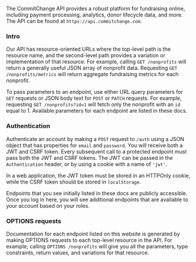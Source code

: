 
The CommitChange API provides a robust platform for fundraising online, including payment processing, analytics, donor lifecycle data, and more. The API can be found at `https://api.commitchange.com`.

### Intro

Our API has resource-oriented URLs where the top-level path is the resource name, and the second-level path provides a variation or implementation of that resource. For example, calling `GET /nonprofits` will return a generally useful JSON array of nonprofit data. Requesting `GET /nonprofits/metrics` will return aggregate fundraising metrics for each nonprofit.

To pass parameters to an endpoint, use either URL query parameters for `GET` requests or JSON body text for `POST` or `PATCH` requests. For example, requesting `GET /nonprofits?id=1` will fetch only the nonprofit with an `id` equal to 1. Available parameters for each endpoint are listed in these docs.

### Authentication

Authenticate an account by making a `POST` request to `/auth` using a JSON object that has properties for `email` and `password`. You will receive both a JWT and CSRF token. Every subsequent call to a protected endpoint must pass both the JWT and CSRF tokens. The JWT can be passed in the `Authentication` header, or by using a cookie with a name of `'jwt'`.

In a web application, the JWT token must be stored in an HTTPOnly cookie, while the CSRF token should be stored in `localStorage`.

Endpoints that you see initially listed in these docs are publicly accessible. Once you log in here, you will see additional endpoints that are available to your account based on your roles.

### OPTIONS requests

Documentation for each endpoint listed on this website is generated by making OPTIONS requests to each top-level resource in the API. For example, calling `OPTIONS /nonprofits` will give you all the parameters, type constraints, return values, and variations for that resource.
